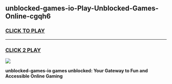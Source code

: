 
## unblocked-games-io-Play-Unblocked-Games-Online-cgqh6
<h3>
<a href="https://premium76.site?title=unblocked-games-io&ref=25A">CLICK TO PLAY</a></h3>
<hr>

<h3>
<a href="https://premium76.site?title=unblocked-games-io&ref=25A">CLICK 2 PLAY</a>
  
</h3>

<a href="https://premium76.site?title=unblocked-games-io&ref=25A"><img src="https://clearcache.store/games.png"></a>


**unblocked-games-io games unblocked: Your Gateway to Fun and Accessible Online Gaming**
